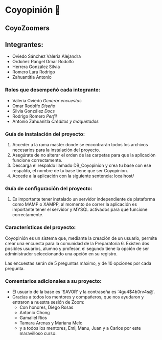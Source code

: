 # Coyopinión :wolf:
## CoyoZoomers

## Integrantes:  
* Oviedo Sánchez Valeria Alejandra  
* Ordoñez Rangel Omar Rodolfo
* Herrera González Silvia
* Romero Lara Rodrigo
* Zahuantitla Antonio

### Roles que desempeñó cada integrante:
* Valeria Oviedo  *Generar encuestas*
* Omar Rodolfo *Diseño*
* Silvia González  *Docs*
* Rodrigo Romero *Perfil*
* Antonio Zahuanitla  *Créditos y maquetados*

### Guía de instalación del proyecto:

1. Acceder a la rama master donde se encontrarán todos los archivos necesarios para la instalación del proyecto.
2. Asegúrate de no alterar el orden de las carpetas para que la aplicación funcione correctamente.
3. Descarga el respaldo llamado DB_Coyopinion y crea tu base con ese respaldo, el nombre de tu base tiene que ser Coyopinion.
4. Accede a la aplicación con la siguiente sentencia: localhost/


### Guía de configuración del proyecto:

1. Es importante tener instalado un servidor independiente de plataforma como MAMP o XAMPP, al momento de correr la aplicación es importante tener el servidor y MYSQL activados para que funcione correctamente.

### Características del proyecto:

Coyopinión es un sistema que, mediante la creación de un usuario, permite crear una encuesta para la comunidad de la Preparatoria 6. Existen dos posibles usuarios, alumno y profesor, el segundo tiene la opción de ser administrador seleccionando una opción en su registro. 

Las encuestas serán de 5 preguntas máximo, y de 10 opciones por cada pregunta.

### Comentarios adicionales a su proyecto:
 
* El usuario de la base es 'SAVOR' y la contraseña es '4gu4$4b0rv4s@'.
* Gracias a todos los mentores y compañeros, que nos ayudaron y entraron a nuestra sesión de Zoom:
  * Con honores, Diego Rosas
  * Antonio Chong
  * Gamaliel Ríos
  * Tamara Arenas y Mariana Melo
  * y a todos los mentores, Emi, Manu, Juan y a Carlos por este maravilloso curso.








